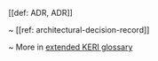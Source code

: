 [[def: ADR, ADR]]

~ [[ref: architectural-decision-record]]

~ More in <a href="https://weboftrust.github.io/WOT-terms/docs/glossary/ADR">extended KERI glossary</a>
